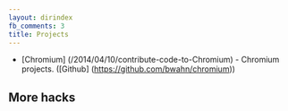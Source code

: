 ```yaml
---
layout: dirindex
fb_comments: 3
title: Projects
---
```



- [Chromium] (/2014/04/10/contribute-code-to-Chromium) - Chromium projects. ([Github] (https://github.com/bwahn/chromium))



## More hacks
